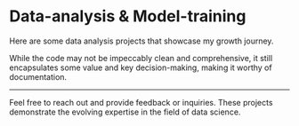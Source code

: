 # Data-analysis & Model-training

Here are some data analysis projects that showcase my growth journey.

While the code may not be impeccably clean and comprehensive, it still encapsulates some value and key decision-making, making it worthy of documentation.

--- 

Feel free to reach out and provide feedback or inquiries. These projects demonstrate the evolving expertise in the field of data science.
